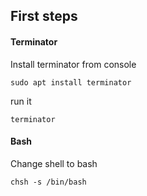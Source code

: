 ## First steps ##

#### Terminator

Install terminator from console

```
sudo apt install terminator
```

run it

```
terminator
```

#### Bash

Change shell to bash

```
chsh -s /bin/bash
```
